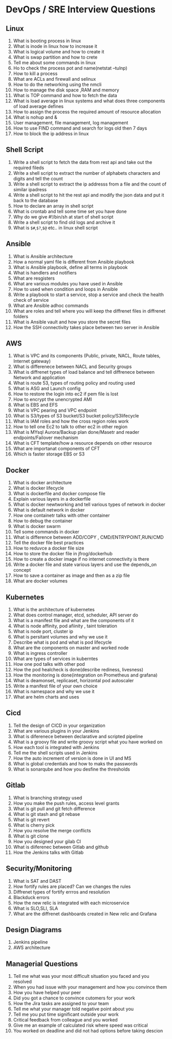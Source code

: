 # DevOps / SRE Interview Questions

## Linux
1) What is booting process in linux
2) What is inode in linux how to increase it
3) What is logical volume and how to create it
4) What is swap partition and how to crete
5) Tell me about some commands in linux
6) Ho to check the process pot and name(netstat –tulnp)
7) How to kill a process
8) What are ACLs and firewall and selinux
9) How to do the networking using the nmcli
10) How to manage the disk space ,RAM and memory
11) What is TOP command and how to fetch the data
12) What is load average in linux systems and what does three components of load average defines
13) How to assign the process the required amount of resource allocation
14) What is nohup and &
15) User management, file management, log management
16) How to use FIND command and search for logs old then 7 days
17) How to block the ip address in linux

## Shell Script
1) Write a shell script to fetch the data from rest api and take out the required fileds
2) Write a shell script to extract the number of alphabets characters and digits and tell the count
3) Write a shell script to extract the ip addresss from a file and the count of similar ipadress
4) Write a shell script to hit the rest api and modify the json data and put it back to the database
5) How to declare an array in shell script
6) What is crontab and tell some time set you have done
7) Why do we give #!/bin/sh at start of shell script
8) Write a shell script to find old logs and archive it
9) What is `$#`,`$?`,`$@` etc.. in linux shell script

## Ansible
1) What is Ansible architecture
2) How a normal yaml file is different from Ansible playbook
3) What is Ansible playbook, define all terms in playbook
4) What is handlers and notifiers
5) What are resgisters
6) What are various modules you have used in Ansible
7) How to used when condition and loops in Ansible
8) Write a playbook to start a service, stop a service and check the health check of service
9) What are Ansible adhoc commands
10) What are roles and tell where you will keep the diffrenet files in diffrenet folders
11) What is Ansible vault and how you store the secret files
12) How the SSH connectivity takes place between two server in Ansible

## AWS
1) What is VPC and its components (Public, private, NACL, Route tables, Internet gateway)
2) What is differenece between NACL and Security groups
3) What is diffrenet types of load balance and tell diffrenece between Network and application
4) What is route 53, types of routing policy and routing used
5) What is ASG and Launch config
6) How to restore the login into ec2 if pem file is lost
7) How to encrypt the unencrypted AMI
8) What is EBS and EFS
9) What is VPC pearing and VPC endpoint
10) What is S3/types of S3 bucket/S3 bucket policy/S3lifecycle
11) What is IAM roles and how the cross region roles work
12) How to tell one Ec2 to talk to other ec2 in other region
13) What is MYsql Aurora/Backup plan done/Masetr and reader endpoints/Failover mechanism
14) What is CFT template/how a resource depends on other resource
15) What are importanat components of CFT
16) Which is faster storage EBS or S3

## Docker
1) What is docker architecture
2) What is docker lifecycle
3) What is dockerfile and docker compose file
4) Explain various layers in a dockerfile
5) What is docker newtworking and tell various types of network in docker
6) What is default network in docker
7) How one containetr talks with other container
8) How to debug the container
9) What is docker swarm
10) Tell some commands in docker
11) What is difference between ADD/COPY , CMD/ENTRYPOINT,RUN/CMD
12) Tell the docker file best practices
13) How to reduvce a docker file size
14) How to store the docker file in jfrog/dockerhub
15) How to create a docker image if no internet connectivity is there
16) Write a docker file and state various layers and use the depends_on concept
17) How to save a container as image and then as a zip file
18) What are docker volumes

## Kubernetes
1) What is the architecture of kubernetes
2) What does control manager, etcd, scheduler, API server do
3) What is a manifest file and what are the components of it
4) What is node affinity, pod afiinity , taint toleration
5) What is node port, cluster ip
6) What is persitant volumes and why we use it
7) Describe what is pod and what is pod lifecycle
8) What are the components on master and worked node
9) What is ingress controller
10) What are types of services in kuberntes
11) How one pod talks with other pod
12) How the pod healcheck is done(describe rediness, livesness)
13) How the monitoring is done(integration on Prometheus and grafana)
14) What is deamonset, replicaset, horizontal pod autoscaler
15) Write a manifest file of your own choice
16) What is namespace and why we use it
17) What are helm charts and uses

## Cicd
1) Tell the design of CICD in your organization
2) What are various plugins in your Jenkins
3) What is diferenece between declarative and scripted pipeline
4) What is a groovy file and write groovy script what you have worked on
5) How each tool is integrated with Jenkins
6) Tell me the shell scripts used in Jenkins
7) How the auto increment of version is done in UI and MS
8) What is global credentials and how to maks the passwords
9) What is sonarqube and how you desfine the thresholds

## Gitlab
1) What is branching strategy used
2) How you make the push rules, access level grants
3) What is git pull and git fetch difference
4) What is git stash and git rebase
5) What is git revert
6) What is cherry pick
7) How you resolve the merge conflicts
8) What is git clone
9) How you designed your gilab CI
10) What is diiferenec between Gitlab and github
11) How the Jenkins talks with Gitlab


## Security/Monitoring
1) What is SAT and DAST
2) How fortify rules are placed? Can we changes the rules
3) Diffrenet types of fortify errros and resolution
4) Blackduck errors
5) How the new relic is integrated with each microservice
6) What is SLO,SLI, SLA
7) What are the diffrenet dashboards created in New relic and Grafana

## Design Diagrams
1) Jenkins pipeline
2) AWS architecture

## Managerial Questions
1) Tell me what was your most difficult situation you faced and you resolved
2) When you had issue with your management and how you convince them
3) How you have helped your peer
4) Did you got a chance to convince cutomers for your work
5) How the Jira tasks are assigned to your team
6) Tell me what your manager told negative point about you
7) Tell me you put time significant outside your work
8) Critical feedback from colleague and you worked
9) Give me an example of calculated risk where speed was critical
10) You worked on deadline and did not had options before taking descion
